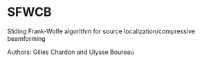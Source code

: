 # SFWCB

Sliding Frank-Wolfe algorithm for source localization/compressive beamforming

Authors: Gilles Chardon and Ulysse Boureau

